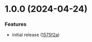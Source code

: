 # 1.0.0 (2024-04-24)


### Features

* initial release ([1575f2a](https://github.com/seleb/mastodon-archive-search/commit/1575f2a37a4e050c09a71a052ce7181bc6256ff7))
